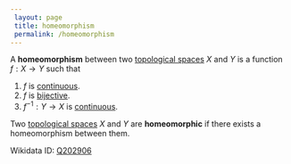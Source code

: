 ```yaml
---
 layout: page
 title: homeomorphism
 permalink: /homeomorphism
---
```


A **homeomorphism** between two [topological spaces](https://defsmath.github.io/DefsMath/topological_space) $X$ and $Y$ is a function $f: X\to Y$ such that 
1. $f$ is [continuous](https://defsmath.github.io/DefsMath/continuous).
2. $f$ is [bijective](https://defsmath.github.io/DefsMath/bijective).
3. $f^{-1}:Y\to X$ is [continuous](https://defsmath.github.io/DefsMath/continuous).

Two [topological spaces](https://defsmath.github.io/DefsMath/##################topological_spaces) $X$ and $Y$ are **homeomorphic** if there exists a homeomorphism between them.

Wikidata ID: [Q202906](https://www.wikidata.org/wiki/Q202906)